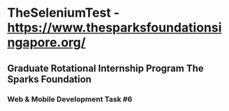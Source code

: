 # TheSeleniumTest - https://www.thesparksfoundationsingapore.org/

<h2>Graduate Rotational Internship Program
The Sparks Foundation</>

<h3>Web & Mobile Development Task #6 </>


